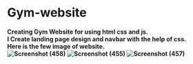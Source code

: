 # Gym-website
<b>Creating Gym Website for using html css and js.</br>
<b>I Create landing page design and navbar with the help of css.</br>
<b>Here is the few image of website.</br>
![Screenshot (458)](https://github.com/mirkashi/Gym-website/assets/138784444/7c49be7f-fc32-4066-98e5-4b7e9d99c846)
![Screenshot (455)](https://github.com/mirkashi/Gym-website/assets/138784444/832314bf-9d65-4e69-9d93-4a980fe16de1)
![Screenshot (457)](https://github.com/mirkashi/Gym-website/assets/138784444/27269018-fec6-411a-aa60-31acbb285218)
